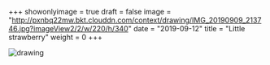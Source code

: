 +++
showonlyimage = true 
draft = false 
image = "http://pxnbq22mw.bkt.clouddn.com/context/drawing/IMG_20190909_213746.jpg?imageView2/2/w/220/h/340" 
date = "2019-09-12" 
title = "Little strawberry" 
weight = 0 
+++

![drawing](http://pxnbq22mw.bkt.clouddn.com/context/drawing/IMG_20190909_213746.jpg)  
